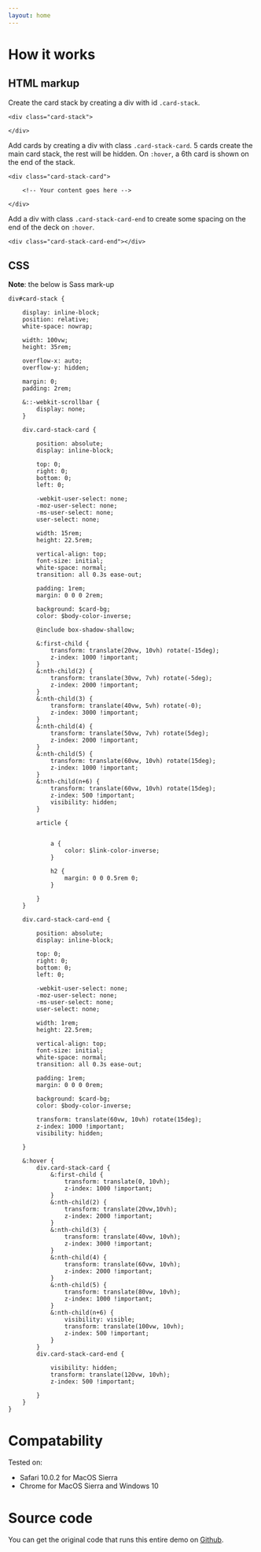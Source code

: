 ```yaml
---
layout: home
---
```


# How it works

## HTML markup

Create the card stack by creating a div with id `.card-stack`.

```
<div class="card-stack">

</div>
```

Add cards by creating a div with class `.card-stack-card`. 5 cards create the main card stack, the rest will be hidden. On `:hover`, a 6th card is shown on the end of the stack.

```
<div class="card-stack-card">
	
	<!-- Your content goes here -->
	
</div>

```
Add a div with class `.card-stack-card-end` to create some spacing on the end of the deck on `:hover`.

```
<div class="card-stack-card-end"></div>
```

## CSS

**Note**: the below is Sass mark-up

```
div#card-stack {

	display: inline-block;
	position: relative;
	white-space: nowrap;

	width: 100vw;
	height: 35rem;

	overflow-x: auto;
	overflow-y: hidden;

	margin: 0;
	padding: 2rem;

	&::-webkit-scrollbar {
	    display: none;
	}

	div.card-stack-card {

		position: absolute;
		display: inline-block;

	    top: 0;
	    right: 0;
	    bottom: 0;
	    left: 0;

	    -webkit-user-select: none;
	    -moz-user-select: none;
	    -ms-user-select: none;
	    user-select: none;

		width: 15rem;
		height: 22.5rem;

		vertical-align: top;
		font-size: initial;
		white-space: normal;
		transition: all 0.3s ease-out;

		padding: 1rem;
		margin: 0 0 0 2rem;

		background: $card-bg;
		color: $body-color-inverse;

		@include box-shadow-shallow;

		&:first-child {
			transform: translate(20vw, 10vh) rotate(-15deg);
			z-index: 1000 !important;
		}
		&:nth-child(2) {
			transform: translate(30vw, 7vh) rotate(-5deg);
			z-index: 2000 !important;
		}
		&:nth-child(3) {
			transform: translate(40vw, 5vh) rotate(-0);
			z-index: 3000 !important;
		}
		&:nth-child(4) {
			transform: translate(50vw, 7vh) rotate(5deg);
			z-index: 2000 !important;
		}
		&:nth-child(5) {
			transform: translate(60vw, 10vh) rotate(15deg);
			z-index: 1000 !important;
		}
		&:nth-child(n+6) {
			transform: translate(60vw, 10vh) rotate(15deg);
			z-index: 500 !important;
			visibility: hidden;
		}

		article {


			a {
				color: $link-color-inverse;
			}

			h2 {
				margin: 0 0 0.5rem 0;
			}

		}
	}

	div.card-stack-card-end {

		position: absolute;
		display: inline-block;

	    top: 0;
	    right: 0;
	    bottom: 0;
	    left: 0;

	    -webkit-user-select: none;
	    -moz-user-select: none;
	    -ms-user-select: none;
	    user-select: none;

		width: 1rem;
		height: 22.5rem;

		vertical-align: top;
		font-size: initial;
		white-space: normal;
		transition: all 0.3s ease-out;

		padding: 1rem;
		margin: 0 0 0 0rem;

		background: $card-bg;
		color: $body-color-inverse;

		transform: translate(60vw, 10vh) rotate(15deg);
		z-index: 1000 !important;
		visibility: hidden;

	}

	&:hover {
		div.card-stack-card {
			&:first-child {
				transform: translate(0, 10vh);
				z-index: 1000 !important;
			}
			&:nth-child(2) {
				transform: translate(20vw,10vh);
				z-index: 2000 !important;
			}
			&:nth-child(3) {
				transform: translate(40vw, 10vh);
				z-index: 3000 !important;
			}
			&:nth-child(4) {
				transform: translate(60vw, 10vh);
				z-index: 2000 !important;
			}
			&:nth-child(5) {
				transform: translate(80vw, 10vh);
				z-index: 1000 !important;
			}
			&:nth-child(n+6) {
				visibility: visible;
				transform: translate(100vw, 10vh);
				z-index: 500 !important;
			}
		}
		div.card-stack-card-end {

			visibility: hidden;
			transform: translate(120vw, 10vh);
			z-index: 500 !important;

		}
	}
}
```
# Compatability

Tested on:
- Safari 10.0.2 for MacOS Sierra
- Chrome for MacOS Sierra and Windows 10

# Source code

You can get the original code that runs this entire demo on [Github](//github.com/johnpeart/outline-card-stack).